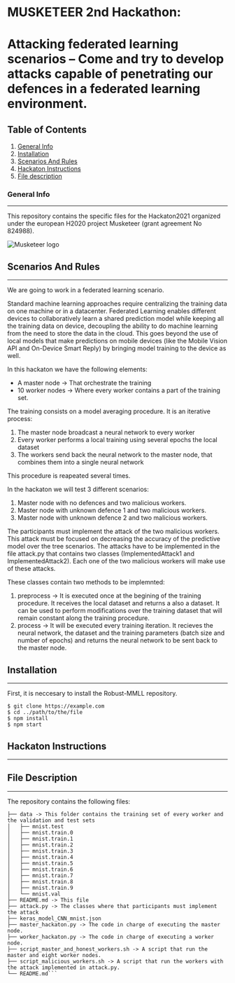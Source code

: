 MUSKETEER 2nd Hackathon:
========================

# Attacking federated learning scenarios – Come and try to develop attacks capable of penetrating our defences in a federated learning environment.

## Table of Contents
1. [General Info](#general-info)
2. [Installation](#installation)
2. [Scenarios And Rules](#scenarios-and-rules)
4. [Hackaton Instructions](#hackaton-instructions)
3. [File description](#file-description)

### General Info
***
This repository contains the specific files for the Hackaton2021 organized under the european H2020 project Musketeer (grant agreement No 824988).

![Musketeer logo](https://i2.wp.com/musketeer.eu/wp-content/uploads/2019/02/cropped-MUSKETEER_logo_RGB_2.jpg?w=600&ssl=1)

## Scenarios And Rules
***

We are going to work in a federated learning scenario.

Standard machine learning approaches require centralizing the training data on one machine or in a datacenter. Federated Learning enables different devices to collaboratively learn a shared prediction model while keeping all the training data on device, decoupling the ability to do machine learning from the need to store the data in the cloud. This goes beyond the use of local models that make predictions on mobile devices (like the Mobile Vision API and On-Device Smart Reply) by bringing model training to the device as well.

In this hackaton we have the following elements:

- A master node -> That orchestrate the training
- 10 worker nodes -> Where every worker contains a part of the training set.

The training consists on a model averaging procedure. It is an iterative process:

1. The master node broadcast a neural network to every worker
2. Every worker performs a local training using several epochs the local dataset
3. The workers send back the neural network to the master node, that combines them into a single neural network

This procedure is reapeated several times.

In the hackaton we will test 3 different scenarios:

1. Master node with no defences and two malicious workers.
2. Master node with unknown defence 1 and two malicious workers.
3. Master node with unknown defence 2 and two malicious workers.

The participants must implement the attack of the two malicious workers. This attack must be focused on decreasing the accuracy of the predictive model over the tree scenarios. The attacks have to be implemented in the file attack.py that contains two classes (ImplementedAttack1 and ImplementedAttack2). Each one of the two malicious workers will make use of these attacks.

These classes contain two methods to be implemnted:

1. preprocess -> It is executed once at the begining of the training procedure. It receives the local dataset and returns a also a dataset. It can be used to perform modifications over the training dataset that will remain constant along the training procedure.
2. process -> It will be executed every training iteration. It recieves the neural network, the dataset and the training parameters (batch size and number of epochs) and returns the neural network to be sent back to the master node.


## Installation
***
First, it is neccesary to install the Robust-MMLL repository. 

```
$ git clone https://example.com
$ cd ../path/to/the/file
$ npm install
$ npm start
```

## Hackaton Instructions
***


## File Description
***
The repository contains the following files:
```
├── data -> This folder contains the training set of every worker and the validation and test sets
│   ├── mnist.test
│   ├── mnist.train.0
│   ├── mnist.train.1
│   ├── mnist.train.2
│   ├── mnist.train.3
│   ├── mnist.train.4
│   ├── mnist.train.5
│   ├── mnist.train.6
│   ├── mnist.train.7
│   ├── mnist.train.8
│   ├── mnist.train.9
│   └── mnist.val
├── README.md -> This file
├── attack.py -> The classes where that participants must implement the attack
├── keras_model_CNN_mnist.json
├── master_hackaton.py -> The code in charge of executing the master node.
├── worker_hackaton.py -> The code in charge of executing a worker node.
├── script_master_and_honest_workers.sh -> A script that run the master and eight worker nodes.
├── script_malicious_workers.sh -> A script that run the workers with the attack implemented in attack.py.
└── README.md```


